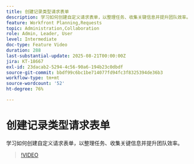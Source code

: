 ```yaml
---
title: 创建记录类型请求表单
description: 学习如何创建自定义请求表单，以整理任务、收集关键信息并提升团队效率。
feature: Workfront Planning,Requests
topic: Administration,Collaboration
role: Admin, Leader, User
level: Intermediate
doc-type: Feature Video
duration: 288
last-substantial-update: 2025-08-21T00:00:00Z
jira: KT-18667
exl-id: 23dacab2-5294-4c56-90a6-194b23c0dbdf
source-git-commit: bbdf99c6bc1be714077fd94fc3f8325394de36b3
workflow-type: tm+mt
source-wordcount: '52'
ht-degree: 76%

---
```


# 创建记录类型请求表单

学习如何创建自定义请求表单，以整理任务、收集关键信息并提升团队效率。

>[!VIDEO](https://video.tv.adobe.com/v/3471091/?learn=on&enablevpops=1&captions=chi_hans)
